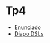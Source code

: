# Tp4

 * [Enunciado](https://github.com/unq-objetos3-alumnos/2016s2-enunciado-tp4/blob/master/README.md)
 * [Diapo DSLs](https://docs.google.com/presentation/d/12NuBdnDozAwjpsx6v9Ll6DbCIY9rxcFSRz_vxTuqTSA/edit)
